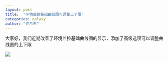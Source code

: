 ```yaml
---
layout: post
title:  "环境监控基础曲线图可调整上下限"
categories: galaxy
author: "许月希"
---
```


大家好，我们近期改善了环境监控基础曲线图的显示，添加了高级选项可以调整曲线图的上下限

![]({{site.mirror_url}}/assets/uploads/2014-08-05-blueplanet-basic-chart.jpg)

